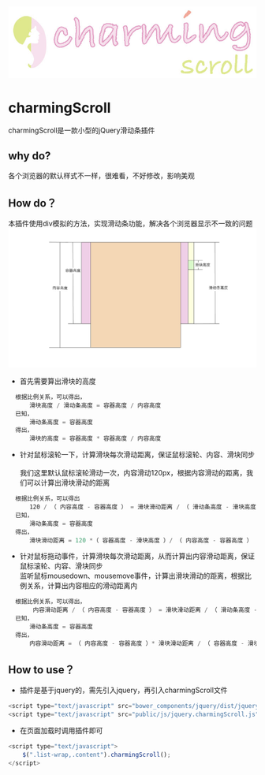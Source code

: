 ![charming scroll](https://github.com/way-wang/charmingScroll/blob/master/docs/logo.jpg)
# charmingScroll
charmingScroll是一款小型的jQuery滑动条插件

## why do?
各个浏览器的默认样式不一样，很难看，不好修改，影响美观

##  How do？
本插件使用div模拟的方法，实现滑动条功能，解决各个浏览器显示不一致的问题
![charming scroll](https://github.com/way-wang/charmingScroll/blob/master/docs/view-1.jpg)
* 首先需要算出滑块的高度
```javascript
  根据比例关系，可以得出，
      滑块高度 / 滑动条高度 = 容器高度 / 内容高度 
  已知，
      滑动条高度 = 容器高度
  得出，
      滑块的高度 = 容器高度 * 容器高度 / 内容高度
```
* 针对鼠标滚轮一下，计算滑块每次滑动距离，保证鼠标滚轮、内容、滑块同步    
我们这里默认鼠标滚轮滑动一次，内容滑动120px，根据内容滑动的距离，我们可以计算出滑块滑动的距离
```javascript
  根据比例关系，可以得出
      120 / （ 内容高度 - 容器高度 ） = 滑块滑动距离 / （ 滑动条高度 - 滑块高度 ） 
  已知，
      滑动条高度 = 容器高度
  得出，
      滑块滑动距离 = 120 *（ 容器高度 - 滑块高度 ）/ （ 内容高度 - 容器高度 ）
```
* 针对鼠标拖动事件，计算滑块每次滑动距离，从而计算出内容滑动距离，保证鼠标滚轮、内容、滑块同步    
监听鼠标mousedown、mousemove事件，计算出滑块滑动的距离，根据比例关系，计算出内容相应的滑动距离内
```javascript
  根据比例关系，可以得出，
       内容滑动距离 / （ 内容高度 - 容器高度 ） = 滑块滑动距离 / （ 滑动条高度 - 滑块高度 ）
  已知，
      滑动条高度 = 容器高度
  得出，
      内容滑动距离 = （ 内容高度 - 容器高度 ）* 滑块滑动距离 / （ 容器高度 - 滑块高度 ）
```
##  How to use？
* 插件是基于jquery的，需先引入jquery，再引入charmingScroll文件
```javascript
<script type="text/javascript" src="bower_components/jquery/dist/jquery.min.js"></script>
<script type="text/javascript" src="public/js/jquery.charmingScroll.js"></script>
```
* 在页面加载时调用插件即可 
```javascript
<script type="text/javascript">
	$(".list-wrap,.content").charmingScroll();		
</script>
```

